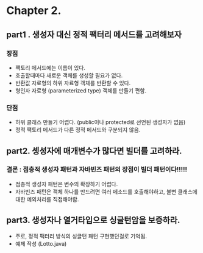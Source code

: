 # Chapter 2. 
## part1 . 생성자 대신 정적 팩터리 메서드를 고려해보자

### 장점
- 팩토리 메서드에는 이름이 있다.
- 호출할때마다 새로운 객체를 생성할 필요가 없다.
- 반환값 자료형의 하위 자료형 객체를 반환할 수 있다.
- 형인자 자료형 (parameterized type) 객체를 만들기 편함.

### 단점
- 하위 클래스 만들기 어렵다. (public이나 protected로 선언된 생성자가 없음)
- 정적 팩토리 메서드가 다른 정적 메서드와 구분되지 않음.

## part2. 셍성자에 매개변수가 많다면 빌더를 고려하라.
### 결론 : 점층적 생성자 패턴과 자바빈즈 패턴의 장점이 빌더 패턴이다!!!!!

- 점층적 생성자 패턴은 변수의 확장하기 어렵다.
- 자바빈즈 패턴은 객체 하나를 만드려면 여러 메소드를 호출해야하고, 불변 클래스에 대한 예외처리를 직접해야함.


## part3. 생성자나 열거타입으로 싱글턴암을 보증하라.

- 주로, 정적 팩터리 방식의 싱글턴 패턴 구현했던걸로 기억됨.
- 예제 작성 (Lotto.java)
